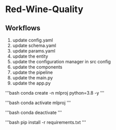 # Red-Wine-Quality


## Workflows
1. update config.yaml
2. update schema.yaml
3. update params.yaml
4. update the entity
5. update the configuration manager in src config
6. update the components
7. update the pipeline
8. update the main.py
9. update the app.py


'''bash
 conda create -n mlproj python=3.8 -y
'''

'''bash
conda activate mlproj
'''

'''bash
    conda deactivate
'''

'''bash
    pip install -r requirements.txt
'''


